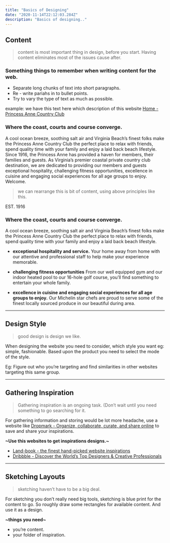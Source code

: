 ```yaml
---
title: "Basics of Designing"
date: "2020-11-14T22:12:03.284Z"
description: "Basics of designing.."
---
```


## Content

> content is most important thing in design, before you start. Having content eliminates most of the issues cause after.

### Something things to remember when writing content for the web.

-   Separate long chunks of text into short paragraphs.
-   Re - write pariahs in to bullet points.
-   Try to vary the type of text as much as possible.

example: we have this text here which description of this website [Home - Princess Anne Country Club](https://www.princessannecc.com)

### Where the coast, courts and course converge.

A cool ocean breeze, soothing salt air and Virginia Beach’s finest folks make the Princess Anne Country Club the perfect place to relax with friends, spend quality time with your family and enjoy a laid back beach lifestyle. Since 1916, the Princess Anne has provided a haven for members, their families and guests. As Virginia’s premier coastal private country club destination, we are dedicated to providing our members and guests exceptional hospitality, challenging fitness opportunities, excellence in cuisine and engaging social experiences for all age groups to enjoy. Welcome.

> we can rearrange this is bit of content, using above principles like this.

EST. 1916

### Where the coast, courts and course converge.

A cool ocean breeze, soothing salt air and Virginia Beach’s finest folks make the Princess Anne Country Club the perfect place to relax with friends, spend quality time with your family and enjoy a laid back beach lifestyle.

-   **exceptional hospitality and service.**
    Your home away from home with our attentive and professional staff to help make your experience memorable.

-   **challenging fitness opportunities**
    From our well equipped gym and our indoor heated pool to our 16-hole golf course, you’ll find something to entertain your whole family.

-   **excellence in cuisine and engaging social experiences for all age groups to enjoy.**
    Our Michelin star chefs are proud to serve some of the finest locally sourced produce in our beautiful during area.

---

## Design Style

> good design is design we like.

When designing the website you need to consider, which style you want eg: simple, fashionable. Based upon the product you need to select the mode of the style.

Eg: Figure out who you’re targeting and find similarities in other websites targeting this same group.

---

## Gathering Inspiration

> Gathering inspiration is an ongoing task. (Don’t wait until you need something to go searching for it.

For gathering information and storing would be lot more headache, use a website like [Dropmark - Organize, collaborate, curate, and share online](https://www.dropmark.com) to save and share your inspirations.

**~Use this websites to get inspirations designs.~**

-   [Land-book - the finest hand-picked website inspirations](https://land-book.com)
-   [Dribbble - Discover the World’s Top Designers & Creative Professionals](https://dribbble.com)

---

## Sketching Layouts

> sketching haven’t have to be a big deal.

For sketching you don’t really need big tools, sketching is blue print for the content to go. So roughly draw some rectangles for available content. And use it as a design.

**~things you need~**

-   you’re content.
-   your folder of inspiration.
